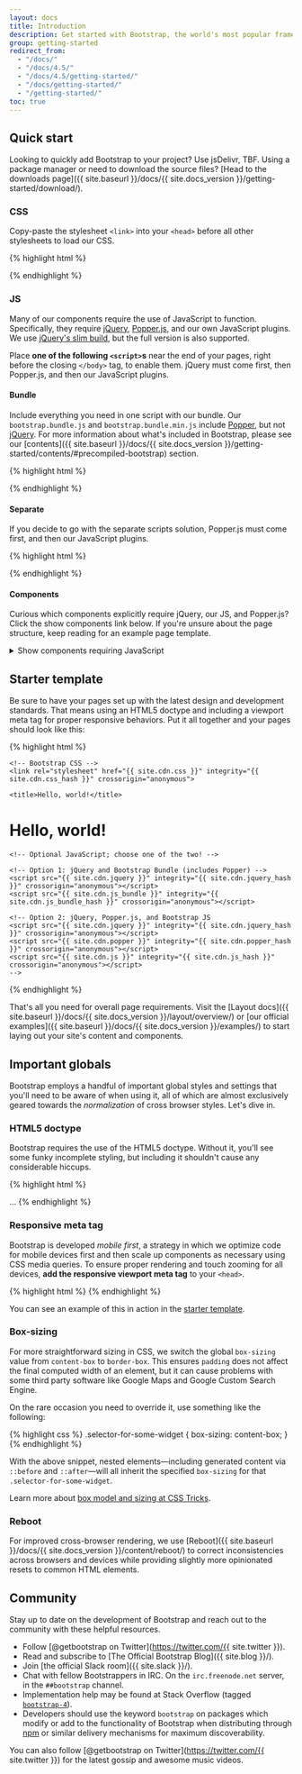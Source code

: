 ```yaml
---
layout: docs
title: Introduction
description: Get started with Bootstrap, the world's most popular framework for building responsive, mobile-first sites, with jsDelivr and a template starter page.
group: getting-started
redirect_from:
  - "/docs/"
  - "/docs/4.5/"
  - "/docs/4.5/getting-started/"
  - "/docs/getting-started/"
  - "/getting-started/"
toc: true
---
```


## Quick start

Looking to quickly add Bootstrap to your project? Use jsDelivr, TBF. Using a package manager or need to download the source files? [Head to the downloads page]({{ site.baseurl }}/docs/{{ site.docs_version }}/getting-started/download/).

### CSS

Copy-paste the stylesheet `<link>` into your `<head>` before all other stylesheets to load our CSS.

{% highlight html %}
<link rel="stylesheet" href="{{ site.cdn.css }}" integrity="{{ site.cdn.css_hash }}" crossorigin="anonymous">
{% endhighlight %}

### JS

Many of our components require the use of JavaScript to function. Specifically, they require [jQuery](https://jquery.com/), [Popper.js](https://popper.js.org/), and our own JavaScript plugins. We use [jQuery's slim build](https://blog.jquery.com/2016/06/09/jquery-3-0-final-released/), but the full version is also supported.

Place **one of the following `<script>`s** near the end of your pages, right before the closing `</body>` tag, to enable them. jQuery must come first, then Popper.js, and then our JavaScript plugins.

#### Bundle

Include everything you need in one script with our bundle. Our `bootstrap.bundle.js` and `bootstrap.bundle.min.js` include [Popper](https://popper.js.org/), but not [jQuery](https://jquery.com/). For more information about what's included in Bootstrap, please see our [contents]({{ site.baseurl }}/docs/{{ site.docs_version }}/getting-started/contents/#precompiled-bootstrap) section.

{% highlight html %}
<script src="{{ site.cdn.jquery }}" integrity="{{ site.cdn.jquery_hash }}" crossorigin="anonymous"></script>
<script src="{{ site.cdn.js_bundle }}" integrity="{{ site.cdn.js_bundle_hash }}" crossorigin="anonymous"></script>
{% endhighlight %}

#### Separate

If you decide to go with the separate scripts solution, Popper.js must come first, and then our JavaScript plugins.

{% highlight html %}
<script src="{{ site.cdn.jquery }}" integrity="{{ site.cdn.jquery_hash }}" crossorigin="anonymous"></script>
<script src="{{ site.cdn.popper }}" integrity="{{ site.cdn.popper_hash }}" crossorigin="anonymous"></script>
<script src="{{ site.cdn.js }}" integrity="{{ site.cdn.js_hash }}" crossorigin="anonymous"></script>
{% endhighlight %}

#### Components

Curious which components explicitly require jQuery, our JS, and Popper.js? Click the show components link below. If you're unsure about the page structure, keep reading for an example page template.

<details>
<summary class="text-primary mb-3">Show components requiring JavaScript</summary>
{% capture markdown %}
- Alerts for dismissing
- Buttons for toggling states and checkbox/radio functionality
- Carousel for all slide behaviors, controls, and indicators
- Collapse for toggling visibility of content
- Dropdowns for displaying and positioning (also requires [Popper.js](https://popper.js.org/))
- Modals for displaying, positioning, and scroll behavior
- Navbar for extending our Collapse plugin to implement responsive behavior
- Toasts for displaying and dismissing
- Tooltips and popovers for displaying and positioning (also requires [Popper.js](https://popper.js.org/))
- Scrollspy for scroll behavior and navigation updates
{% endcapture %}
{{ markdown | markdownify }}
</details>

## Starter template

Be sure to have your pages set up with the latest design and development standards. That means using an HTML5 doctype and including a viewport meta tag for proper responsive behaviors. Put it all together and your pages should look like this:

{% highlight html %}
<!doctype html>
<html lang="en">
  <head>
    <!-- Required meta tags -->
    <meta charset="utf-8">
    <meta name="viewport" content="width=device-width, initial-scale=1, shrink-to-fit=no">

    <!-- Bootstrap CSS -->
    <link rel="stylesheet" href="{{ site.cdn.css }}" integrity="{{ site.cdn.css_hash }}" crossorigin="anonymous">

    <title>Hello, world!</title>
  </head>
  <body>
    <h1>Hello, world!</h1>

    <!-- Optional JavaScript; choose one of the two! -->

    <!-- Option 1: jQuery and Bootstrap Bundle (includes Popper) -->
    <script src="{{ site.cdn.jquery }}" integrity="{{ site.cdn.jquery_hash }}" crossorigin="anonymous"></script>
    <script src="{{ site.cdn.js_bundle }}" integrity="{{ site.cdn.js_bundle_hash }}" crossorigin="anonymous"></script>

    <!-- Option 2: jQuery, Popper.js, and Bootstrap JS
    <script src="{{ site.cdn.jquery }}" integrity="{{ site.cdn.jquery_hash }}" crossorigin="anonymous"></script>
    <script src="{{ site.cdn.popper }}" integrity="{{ site.cdn.popper_hash }}" crossorigin="anonymous"></script>
    <script src="{{ site.cdn.js }}" integrity="{{ site.cdn.js_hash }}" crossorigin="anonymous"></script>
    -->
  </body>
</html>
{% endhighlight %}

That's all you need for overall page requirements. Visit the [Layout docs]({{ site.baseurl }}/docs/{{ site.docs_version }}/layout/overview/) or [our official examples]({{ site.baseurl }}/docs/{{ site.docs_version }}/examples/) to start laying out your site's content and components.

## Important globals

Bootstrap employs a handful of important global styles and settings that you'll need to be aware of when using it, all of which are almost exclusively geared towards the *normalization* of cross browser styles. Let's dive in.

### HTML5 doctype

Bootstrap requires the use of the HTML5 doctype. Without it, you'll see some funky incomplete styling, but including it shouldn't cause any considerable hiccups.

{% highlight html %}
<!doctype html>
<html lang="en">
  ...
</html>
{% endhighlight %}

### Responsive meta tag

Bootstrap is developed *mobile first*, a strategy in which we optimize code for mobile devices first and then scale up components as necessary using CSS media queries. To ensure proper rendering and touch zooming for all devices, **add the responsive viewport meta tag** to your `<head>`.

{% highlight html %}
<meta name="viewport" content="width=device-width, initial-scale=1, shrink-to-fit=no">
{% endhighlight %}

You can see an example of this in action in the [starter template](#starter-template).

### Box-sizing

For more straightforward sizing in CSS, we switch the global `box-sizing` value from `content-box` to `border-box`. This ensures `padding` does not affect the final computed width of an element, but it can cause problems with some third party software like Google Maps and Google Custom Search Engine.

On the rare occasion you need to override it, use something like the following:

{% highlight css %}
.selector-for-some-widget {
  box-sizing: content-box;
}
{% endhighlight %}

With the above snippet, nested elements—including generated content via `::before` and `::after`—will all inherit the specified `box-sizing` for that `.selector-for-some-widget`.

Learn more about [box model and sizing at CSS Tricks](https://css-tricks.com/box-sizing/).

### Reboot

For improved cross-browser rendering, we use [Reboot]({{ site.baseurl }}/docs/{{ site.docs_version }}/content/reboot/) to correct inconsistencies across browsers and devices while providing slightly more opinionated resets to common HTML elements.

## Community

Stay up to date on the development of Bootstrap and reach out to the community with these helpful resources.

- Follow [@getbootstrap on Twitter](https://twitter.com/{{ site.twitter }}).
- Read and subscribe to [The Official Bootstrap Blog]({{ site.blog }}/).
- Join [the official Slack room]({{ site.slack }}/).
- Chat with fellow Bootstrappers in IRC. On the `irc.freenode.net` server, in the `##bootstrap` channel.
- Implementation help may be found at Stack Overflow (tagged [`bootstrap-4`](https://stackoverflow.com/questions/tagged/bootstrap-4)).
- Developers should use the keyword `bootstrap` on packages which modify or add to the functionality of Bootstrap when distributing through [npm](https://www.npmjs.com/search?q=keywords:bootstrap) or similar delivery mechanisms for maximum discoverability.

You can also follow [@getbootstrap on Twitter](https://twitter.com/{{ site.twitter }}) for the latest gossip and awesome music videos.
